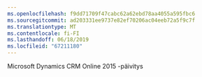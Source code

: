 ```yaml
---
ms.openlocfilehash: f9dd71709f47cabc62a62ebd78aa4055a595fbc6
ms.sourcegitcommit: ad203331ee9737e82ef70206ac04eeb72a5f9c7f
ms.translationtype: MT
ms.contentlocale: fi-FI
ms.lasthandoff: 06/18/2019
ms.locfileid: "67211180"
---
```

Microsoft Dynamics CRM Online 2015 -päivitys